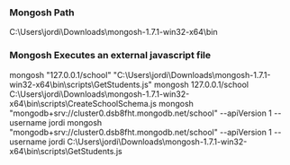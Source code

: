 ### Mongosh Path
C:\Users\jordi\Downloads\mongosh-1.7.1-win32-x64\bin
### Mongosh Executes an external javascript file
mongosh "127.0.0.1/school" "C:\Users\jordi\Downloads\mongosh-1.7.1-win32-x64\bin\scripts\GetStudents.js"
mongosh 127.0.0.1/school C:\Users\jordi\Downloads\mongosh-1.7.1-win32-x64\bin\scripts\CreateSchoolSchema.js
mongosh "mongodb+srv://cluster0.dsb8fht.mongodb.net/school" --apiVersion 1 --username jordi
mongosh "mongodb+srv://cluster0.dsb8fht.mongodb.net/school" --apiVersion 1 --username jordi C:\Users\jordi\Downloads\mongosh-1.7.1-win32-x64\bin\scripts\GetStudents.js